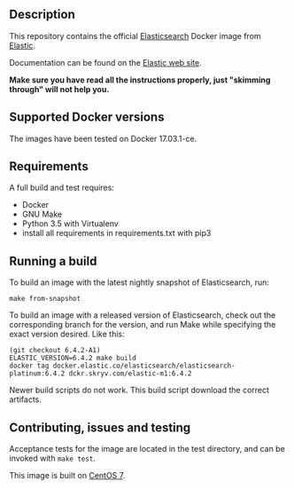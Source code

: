 ## Description

This repository contains the official [Elasticsearch](https://www.elastic.co/products/elasticsearch) Docker image from [Elastic](https://www.elastic.co/).

Documentation can be found on the [Elastic web site](https://www.elastic.co/guide/en/elasticsearch/reference/current/docker.html).

**Make sure you have read all the instructions properly, just "skimming through" will not help you.**

## Supported Docker versions

The images have been tested on Docker 17.03.1-ce.

## Requirements

A full build and test requires:

- Docker
- GNU Make
- Python 3.5 with Virtualenv
- install all requirements in requirements.txt with pip3

## Running a build
To build an image with the latest nightly snapshot of Elasticsearch, run:
```
make from-snapshot
```

To build an image with a released version of Elasticsearch, check out the corresponding
branch for the version, and run Make while specifying the exact version desired.
Like this:
```
(git checkout 6.4.2-A1)
ELASTIC_VERSION=6.4.2 make build
docker tag docker.elastic.co/elasticsearch/elasticsearch-platinum:6.4.2 dckr.skryv.com/elastic-m1:6.4.2
```
Newer build scripts do not work.  This build script download the correct artifacts. 

## Contributing, issues and testing

Acceptance tests for the image are located in the test directory, and can be invoked with `make test`.

This image is built on [CentOS 7](https://github.com/CentOS/sig-cloud-instance-images/blob/CentOS-7/docker/Dockerfile).
